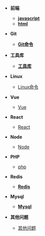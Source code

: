 - **前端**
  - **[javascript](javascript/index)**
  - **[html](Html/html.md)**
- **Git**
  - **[Git命令](Git/index)**



- **工具库**
  - **[工具库](Tool/index)**



- **Linux**
  - [Linux命令](linux/index.md)
- **Vue**

  - [Vue](vue/index.md)
- **React**

  - [React](React/index.md)



- **Node**
  - [Node](node/index.md)


- **PHP**
  - [php](php/index.md)
- **Redis**
  - **[Redis](Redis/index.md)**




- **Mysql**
  - **[Mysql](mysql/index.md)**


- **其他问题**
  - [其他问题](Others/index.md)